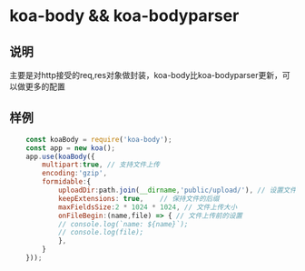 # koa-body && koa-bodyparser  
## 说明
主要是对http接受的req,res对象做封装，koa-body比koa-bodyparser更新，可以做更多的配置
## 样例
``` js
    const koaBody = require('koa-body');
    const app = new koa();
    app.use(koaBody({
        multipart:true, // 支持文件上传
        encoding:'gzip',
        formidable:{
            uploadDir:path.join(__dirname,'public/upload/'), // 设置文件上传目录
            keepExtensions: true,    // 保持文件的后缀
            maxFieldsSize:2 * 1024 * 1024, // 文件上传大小
            onFileBegin:(name,file) => { // 文件上传前的设置
            // console.log(`name: ${name}`);
            // console.log(file);
            },
        }
    }));
```
